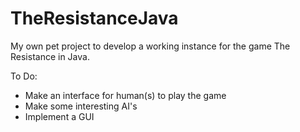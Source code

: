 # TheResistanceJava
My own pet project to develop a working instance for the game The Resistance in Java.

To Do:

- Make an interface for human(s) to play the game
- Make some interesting AI's
- Implement a GUI
